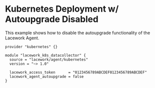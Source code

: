 # Kubernetes Deployment w/ Autoupgrade Disabled

This example shows how to disable the autoupgrade functionality of the Lacework Agent.

```hcl
provider "kubernetes" {}

module "lacework_k8s_datacollector" {
  source = "lacework/agent/kubernetes"
  version = "~> 1.0"

  lacework_access_token      = "0123456789ABCDEF0123456789ABCDEF"
  lacework_agent_autoupgrade = false
}
```

